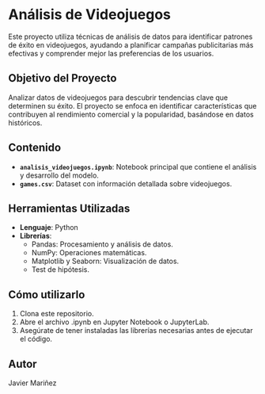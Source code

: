 # Análisis de Videojuegos

Este proyecto utiliza técnicas de análisis de datos para identificar patrones de éxito en videojuegos, ayudando a planificar campañas publicitarias más efectivas y comprender mejor las preferencias de los usuarios.

## Objetivo del Proyecto

Analizar datos de videojuegos para descubrir tendencias clave que determinen su éxito. El proyecto se enfoca en identificar características que contribuyen al rendimiento comercial y la popularidad, basándose en datos históricos.

## Contenido

- **`analisis_videojuegos.ipynb`**: Notebook principal que contiene el análisis y desarrollo del modelo.
- **`games.csv`**: Dataset con información detallada sobre videojuegos.

## Herramientas Utilizadas

- **Lenguaje**: Python  
- **Librerías**:
  - Pandas: Procesamiento y análisis de datos.
  - NumPy: Operaciones matemáticas.
  - Matplotlib y Seaborn: Visualización de datos.
  - Test de hipótesis.

## Cómo utilizarlo 
1. Clona este repositorio. 
2. Abre el archivo .ipynb en Jupyter Notebook o JupyterLab. 
3. Asegúrate de tener instaladas las librerías necesarias antes de ejecutar el código. 

## Autor 
Javier Mariñez

